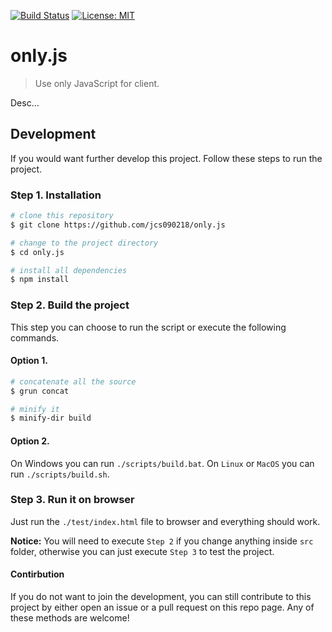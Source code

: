 [![Build Status](https://travis-ci.com/jcs090218/only.js.svg?branch=master)](https://travis-ci.com/jcs090218/only.js)
[![License: MIT](https://img.shields.io/badge/License-MIT-yellow.svg)](https://opensource.org/licenses/MIT)


# only.js
> Use only JavaScript for client.

Desc...


## Development
If you would want further develop this project. Follow these 
steps to run the project.
### Step 1. Installation
```sh
# clone this repository
$ git clone https://github.com/jcs090218/only.js

# change to the project directory
$ cd only.js

# install all dependencies
$ npm install
```
### Step 2. Build the project
This step you can choose to run the script or execute 
the following commands.
#### Option 1.
```sh
# concatenate all the source
$ grun concat

# minify it
$ minify-dir build
```
#### Option 2.
On Windows you can run `./scripts/build.bat`. On `Linux` 
or `MacOS` you can run `./scripts/build.sh`.

### Step 3. Run it on browser
Just run the `./test/index.html` file to browser and 
everything should work.

**Notice:** You will need to execute `Step 2` if you change 
anything inside `src` folder, otherwise you can just execute 
`Step 3` to test the project.


#### Contirbution
If you do not want to join the development, you can still 
contribute to this project by either open an issue or 
a pull request on this repo page. Any of these methods are 
welcome!
